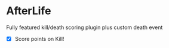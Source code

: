 # AfterLife
Fully featured kill/death scoring plugin plus custom death event

 - [x] Score points on Kill! 
